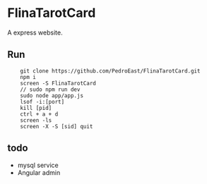 # FlinaTarotCard

A express website.

## Run
        git clone https://github.com/PedroEast/FlinaTarotCard.git
        npm i
        screen -S FlinaTarotCard
        // sudo npm run dev
        sudo node app/app.js
        lsof -i:[port]
        kill [pid]
        ctrl + a + d
        screen -ls
        screen -X -S [sid] quit

## todo
- mysql service
- Angular admin
